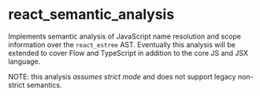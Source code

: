 # react_semantic_analysis

Implements semantic analysis of JavaScript name resolution and scope information over the `react_estree` AST. Eventually this
analysis will be extended to cover Flow and TypeScript in addition to the core JS and JSX language.

NOTE: this analysis *assumes strict mode* and does not support legacy non-strict semantics.